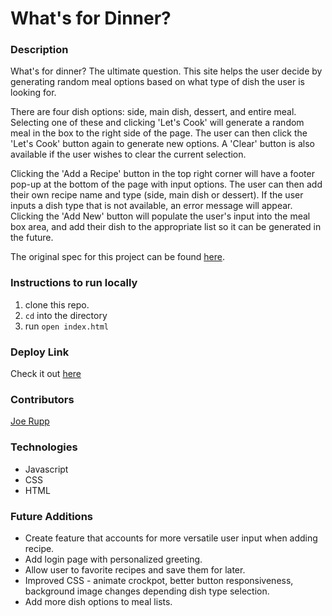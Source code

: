 # What's for Dinner?


### Description
What's for dinner? The ultimate question. This site helps the user decide by generating random meal options based on what type of dish the user is looking for.

There are four dish options: side, main dish, dessert, and entire meal. Selecting one of these and clicking 'Let's Cook' will generate a random meal in the box to the right side of the page. The user can then click the 'Let's Cook' button again to generate new options. A 'Clear' button is also available if the user wishes to clear the current selection.

Clicking the 'Add a Recipe' button in the top right corner will have a footer pop-up at the bottom of the page with input options. The user can then add their own recipe name and type (side, main dish or dessert). If the user inputs a dish type that is not available, an error message will appear. Clicking the 'Add New' button will populate the user's input into the meal box area, and add their dish to the appropriate list so it can be generated in the future.

The original spec for this project can be found [here](https://frontend.turing.io/projects/module-1/dinner.html).


### Instructions to run locally
1. clone this repo.
2. `cd` into the directory
3. run `open index.html`

### Deploy Link
Check it out [here](https://joerupp.github.io/whats-for-dinner/)


### Contributors
[Joe Rupp](https://github.com/JoeRupp)


### Technologies
- Javascript
- CSS
- HTML


### Future Additions
- Create feature that accounts for more versatile user input when adding recipe.
- Add login page with personalized greeting.
- Allow user to favorite recipes and save them for later.
- Improved CSS - animate crockpot, better button responsiveness, background image changes depending dish type selection.
- Add more dish options to meal lists.
